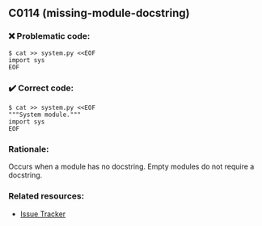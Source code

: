 ## C0114 (missing-module-docstring)

### :x: Problematic code:

```console
$ cat >> system.py <<EOF
import sys
EOF
```

### :heavy_check_mark: Correct code:

```console
$ cat >> system.py <<EOF
"""System module."""
import sys
EOF

```

### Rationale:

Occurs when a module has no docstring. Empty modules do not require a docstring.

### Related resources:

- [Issue Tracker](https://github.com/PyCQA/pylint/issues?q=is%3Aissue+%22missing-module-docstring%22+OR+%22C0114%22)
